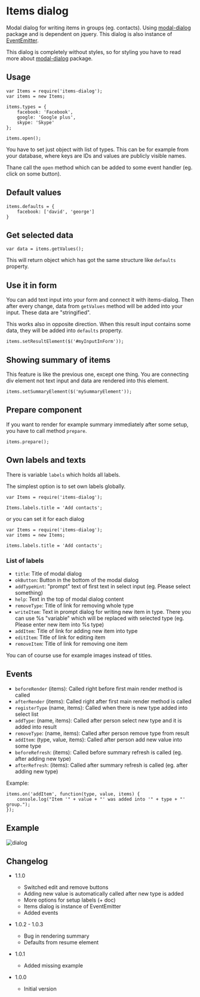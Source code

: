 # Items dialog

Modal dialog for writing items in groups (eg. contacts).
Using [modal-dialog](https://npmjs.org/package/modal-dialog) package and is dependent on jquery.
This dialog is also instance of [EventEmitter](http://nodejs.org/api/events.html).

This dialog is completely without styles, so for styling you have to read more about [modal-dialog](https://npmjs.org/package/modal-dialog) package.

## Usage

```
var Items = require('items-dialog');
var items = new Items;

items.types = {
	facebook: 'Facebook',
	google: 'Google plus',
	skype: 'Skype'
};

items.open();
```

You have to set just object with list of types. This can be for example from your database, where keys are IDs and values
are publicly visible names.

Thane call the `open` method which can be added to some event handler (eg. click on some button).

## Default values

```
items.defaults = {
	facebook: ['david', 'george']
}
```

## Get selected data

```
var data = items.getValues();
```

This will return object which has got the same structure like `defaults` property.

## Use it in form

You can add text input into your form and connect it with items-dialog. Then after every change, data from `getValues` method
will be added into your input. These data are "stringified".

This works also in opposite direction. When this result input contains some data, they will be added into `defaults` property.

```
items.setResultElement($('#myInputInForm'));
```

## Showing summary of items

This feature is like the previous one, except one thing. You are connecting div element not text input and data are rendered
into this element.

```
items.setSummaryElement($('mySummaryElement'));
```

## Prepare component

If you want to render for example summary immediately after some setup, you have to call method `prepare`.

```
items.prepare();
```

## Own labels and texts

There is variable `labels` which holds all labels.

The simplest option is to set own labels globally.

```
var Items = require('items-dialog');

Items.labels.title = 'Add contacts';
```

or you can set it for each dialog

```
var Items = require('items-dialog');
var items = new Items;

items.labels.title = 'Add contacts';
```

### List of labels

* `title`: Title of modal dialog
* `okButton`: Button in the bottom of the modal dialog
* `addTypeHint`: "prompt" text of first text in select input (eg. Please select something)
* `help`: Text in the top of modal dialog content
* `removeType`: Title of link for removing whole type
* `writeItem`: Text in prompt dialog for writing new item in type. There you can use %s "variable" which will be replaced with selected type (eg. Please enter new item into %s type)
* `addItem`: Title of link for adding new item into type
* `editItem`: Title of link for editing item
* `removeItem`: Title of link for removing one item

You can of course use for example images instead of titles.

## Events

* `beforeRender` (items): Called right before first main render method is called
* `afterRender` (items): Called right after first main render method is called
* `registerType` (name, items): Called when there is new type added into select list
* `addType`: (name, items): Called after person select new type and it is added into result
* `removeType`: (name, items): Called after person remove type from result
* `addItem`: (type, value, items): Called after person add new value into some type
* `beforeRefresh`: (items): Called before summary refresh is called (eg. after adding new type)
* `afterRefresh`: (items): Called after summary refresh is called (eg. after adding new type)

Example:
```
items.on('addItem', function(type, value, items) {
	console.log("Item '" + value + "' was added into '" + type + "' group.");
});
```

## Example

![dialog](https://raw.github.com/sakren/node-items-dialog/master/example.png)

## Changelog

* 1.1.0
	+ Switched edit and remove buttons
	+ Adding new value is automatically called after new type is added
	+ More options for setup labels (+ doc)
	+ Items dialog is instance of EventEmitter
	+ Added events

* 1.0.2 - 1.0.3
	+ Bug in rendering summary
	+ Defaults from resume element

* 1.0.1
	+ Added missing example

* 1.0.0
	+ Initial version